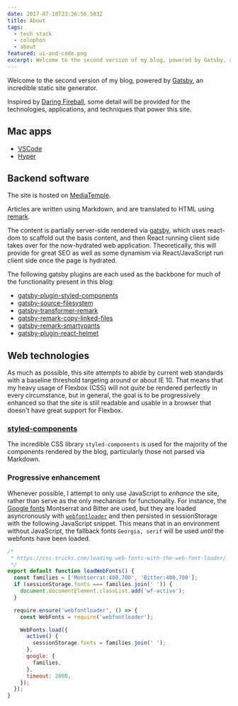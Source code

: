 ```yaml
---
date: 2017-07-10T23:36:56.503Z
title: About
tags:
  - tech stack
  - colophon
  - about
featured: ui-and-code.png
excerpt: Welcome to the second version of my blog, powered by Gatsby, an incredible site generator. Learn more about the tech stack and things I built to power this blog.
---
```


Welcome to the second version of my blog, powered by [Gatsby][gatsby], an incredible static site generator.

Inspired by [Daring Fireball][df], some detail will be provided for the technologies, applications, and techniques that power this site.

## Mac apps

- [VSCode][vscode]
- [Hyper][hyper]

## Backend software

The site is hosted on [MediaTemple][media-temple].

Articles are written using Markdown, and are translated to HTML using [remark][remark].

The content is partially server-side rendered via [gatsby][gatsby], which uses react-dom to scaffold out the basis content, and then React running client side takes over for the now-hydrated web application. Theoretically, this will provide for great SEO as well as some dynamism via React/JavaScript run client side once the page is hydrated.

The following gatsby plugins are each used as the backbone for much of the functionality present in this blog:

- [gatsby-plugin-styled-components][gatsby-plugin-styled-components]
- [gatsby-source-filesystem][gatsby-source-filesystem]
- [gatsby-transformer-remark][gatsby-transformer-remark]
- [gatsby-remark-copy-linked-files][gatsby-remark-copy-linked-files]
- [gatsby-remark-smartypants][gatsby-remark-smartypants]
- [gatsby-plugin-react-helmet][gatsby-plugin-react-helmet]

## Web technologies

As much as possible, this site attempts to abide by current web standards with a baseline threshold targeting around or about IE 10. That means that my heavy usage of Flexbox (CSS) will not _quite_ be rendered perfectly in every circumstance, but in general, the goal is to be progressively enhanced so that the site is still readable and usable in a browser that doesn't have great support for Flexbox.

### [styled-components][styled-components]

The incredible CSS library `styled-components` is used for the majority of the components rendered by the blog, particularly those not parsed via Markdown.

### Progressive enhancement

Whenever possible, I attempt to only use JavaScript to _enhance_ the site, rather than serve as the only mechanism for functionality. For instance, the [Google fonts][google-fonts] Montserrat and Bitter are used, but they are loaded asyncronously with [`webfontloader`][webfontloader] and then persisted in sessionStorage with the following JavaScript snippet. This means that in an environment without JavaScript, the fallback fonts `Georgia, serif` will be used _until_ the webfonts have been loaded.

```javascript
/*
 * https://css-tricks.com/loading-web-fonts-with-the-web-font-loader/
 */
export default function loadWebFonts() {
  const families = ['Montserrat:400,700', 'Bitter:400,700'];
  if (sessionStorage.fonts === families.join(' ')) {
    document.documentElement.classList.add('wf-active');
  }

  require.ensure('webfontloader', () => {
    const WebFonts = require('webfontloader');

    WebFonts.load({
      active() {
        sessionStorage.fonts = families.join(' ');
      },
      google: {
        families,
      },
      timeout: 2000,
    });
  });
}
```

[gatsby]: https://github.com/gatsbyjs/gatsby
[df]: https://daringfireball.net/colophon/
[vscode]: https://code.visualstudio.com/
[hyper]: https://hyper.is/
[media-temple]: https://mediatemple.net
[remark]: https://www.npmjs.com/package/remark
[gatsby-plugin-catch-links]: https://www.npmjs.com/package/gatsby-plugin-catch-links
[gatsby-plugin-styled-components]: https://www.npmjs.com/package/gatsby-plugin-styled-components
[gatsby-source-filesystem]: https://www.npmjs.com/package/gatsby-source-filesystem
[gatsby-transformer-remark]: https://www.npmjs.com/package/gatsby-transformer-remark
[gatsby-remark-copy-linked-files]: https://www.npmjs.com/package/gatsby-remark-copy-linked-files
[gatsby-remark-prismjs]: https://www.npmjs.com/package/gatsby-remark-prismjs
[gatsby-remark-smartypants]: https://www.npmjs.com/package/gatsby-remark-smartypants
[gatsby-plugin-react-helmet]: https://www.npmjs.com/package/gatsby-plugin-react-helmet
[gatsby-plugin-offline]: https://www.npmjs.com/package/gatsby-plugin-offline
[styled-components]: https://www.styled-components.com/
[google-fonts]: https://fonts.google.com/
[webfontloader]: https://github.com/typekit/webfontloader
